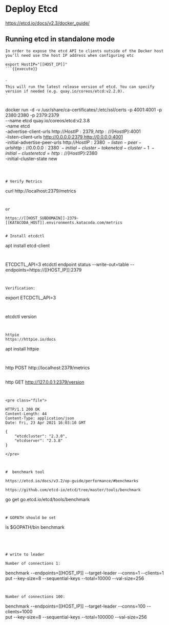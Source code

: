 # Deploy Etcd


https://etcd.io/docs/v2.3/docker_guide/

## Running etcd in standalone mode

`
In order to expose the etcd API to clients outside of the Docker host you’ll need use the host IP address when configuring etc
`


```
export HostIP="[[HOST_IP]]"
```{{execute}}


`
This will run the latest release version of etcd. You can specify version if needed (e.g. quay.io/coreos/etcd:v2.2.0).
`


```
docker run -d -v /usr/share/ca-certificates/:/etc/ssl/certs -p 4001:4001 -p 2380:2380 -p 2379:2379 \
 --name etcd quay.io/coreos/etcd:v2.3.8 \
 -name etcd \
 -advertise-client-urls http://${HostIP}:2379,http://${HostIP}:4001 \
 -listen-client-urls http://0.0.0.0:2379,http://0.0.0.0:4001 \
 -initial-advertise-peer-urls http://${HostIP}:2380 \
 -listen-peer-urls http://0.0.0.0:2380 \
 -initial-cluster-token etcd-cluster-1 \
 -initial-cluster etcd=http://${HostIP}:2380 \
 -initial-cluster-state new
```{{execute}}



# Verify Metrics

```
curl http://localhost:2379/metrics
```{{execute}}


or

https://[[HOST_SUBDOMAIN]]-2379-[[KATACODA_HOST]].environments.katacoda.com/metrics


# Install etcdctl

```
apt install etcd-client
```{{execute}}


```
ETCDCTL_API=3 etcdctl endpoint status --write-out=table --endpoints=https://[[HOST_IP]]:2379
```{{execute}}


Verification:

```
export ETCDCTL_API=3
```{{execute}}


```
etcdctl version
```{{execute}}


httpie
https://httpie.io/docs

```
apt install httpie
```{{execute}}


```
 http POST http://localhost:2379/metrics
```{{execute}}

```
http GET http://127.0.0.1:2379/version
```{{execute}}


<pre class="file">

HTTP/1.1 200 OK
Content-Length: 44
Content-Type: application/json
Date: Fri, 23 Apr 2021 16:03:10 GMT

{
    "etcdcluster": "2.3.0",
    "etcdserver": "2.3.8"
}

</pre>



#  benchmark tool

https://etcd.io/docs/v3.2/op-guide/performance/#benchmarks

https://github.com/etcd-io/etcd/tree/master/tools/benchmark

```
go get go.etcd.io/etcd/tools/benchmark
```{{execute}}


# GOPATH should be set

```
ls $GOPATH/bin
benchmark
```{{execute}}




# write to leader

Number of connections 1:

```
benchmark --endpoints=[[HOST_IP]] --target-leader --conns=1 --clients=1 \
    put --key-size=8 --sequential-keys --total=10000 --val-size=256
```{{execute}}


Number of connections 100:

```
benchmark --endpoints=[[HOST_IP]] --target-leader  --conns=100 --clients=1000 \
    put --key-size=8 --sequential-keys --total=100000 --val-size=256
```{{execute}}

